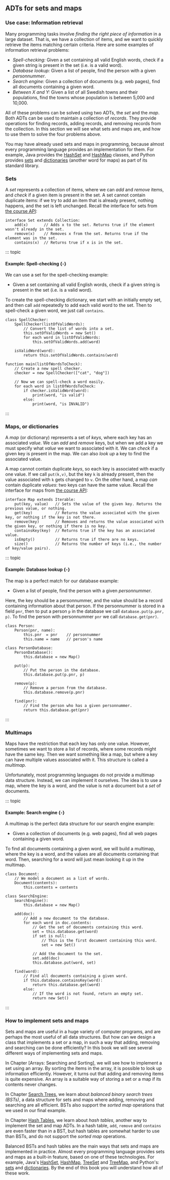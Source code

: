 
## ADTs for sets and maps

### Use case: Information retrieval

Many programming tasks involve *finding the right piece of information*
in a large dataset. That is, we have a collection of items, and we want
to quickly retrieve the items matching certain criteria. Here are some
examples of information retrieval problems:

-   *Spell-checking:* Given a set containing all valid English words,
    check if a given string is present in the set (i.e. is a valid
    word).
-   *Database lookup:* Given a list of people, find the person with a
    given *personnummer*.
-   *Search engine:* Given a collection of documents (e.g. web pages),
    find all documents containing a given word.
-   *Between X and Y:* Given a list of all Swedish towns and their
    populations, find the towns whose population is between 5,000 and
    10,000.

All of these problems can be solved using two ADTs, the *set* and the
*map*. Both ADTs can be used to maintain a collection of *records*. They
provide operations for finding records, adding records, and removing
records from the collection. In this section we will see what sets and
maps are, and how to use them to solve the four problems above.

You may have already used sets and maps in programming, because almost
every programming language provides an implementation for them. For
example, Java provides the
[HashSet](https://docs.oracle.com/en/java/javase/11/docs/api/java.base/java/util/HashSet.html)
and
[HashMap](https://docs.oracle.com/en/java/javase/11/docs/api/java.base/java/util/HashMap.html)
classes, and Python provides
[sets](https://docs.python.org/3/tutorial/datastructures.html#sets) and
[dictionaries](https://docs.python.org/3/tutorial/datastructures.html#dictionaries)
(another word for maps) as part of its standard library.

### Sets

A *set* represents a collection of items, where we can *add* and
*remove* items, and *check* if a given item is present in the set. A set
cannot contain duplicate items: if we try to add an item that is already
present, nothing happens, and the set is left unchanged. Recall the
interface for sets from [the course API](#all-adts-used-in-this-book):

    interface Set extends Collection:
        add(x)       // Adds x to the set. Returns true if the element wasn't already in the set.
        remove(x)    // Removes x from the set. Returns true if the element was in the set.
        contains(x)  // Returns true if x is in the set.

::: topic
#### Example: Spell-checking {-}

We can use a set for the spell-checking example:

-   Given a set containing all valid English words, check if a given
    string is present in the set (i.e. is a valid word).

To create the spell-checking dictionary, we start with an initially
empty set, and then call `add` repeatedly to add each valid word to the
set. Then to spell-check a given word, we just call `contains`.

    class SpellChecker:
        SpellChecker(listOfValidWords):
            // Convert the list of words into a set.
            this.setOfValidWords = new Set()
            for each word in listOfValidWords:
                this.setOfValidWords.add(word)

        isValidWord(word):
            return this.setOfValidWords.contains(word)

    function main(listOfWordsToCheck):
        // Create a new spell checker.
        checker = new SpellChecker(["cat", "dog"])

        // Now we can spell-check a word easily.
        for each word in listOfWordsToCheck:
            if checker.isValidWord(word):
                print(word, "is valid")
            else:
                print(word, "is INVALID")

:::

### Maps, or dictionaries

A *map* (or dictionary) represents a set of *keys*, where each key has an associated
*value*. We can *add* and *remove* keys, but when we add a key we must
specify what *value* we want to associated with it. We can *check* if a
given key is present in the map. We can also *look up* a key to find the
associated value.

A map cannot contain duplicate *keys*, so each key is associated with
exactly one value. If we call `put(k,v)`, but the key `k` is already
present, then the value associated with `k` gets changed to `v`. On the
other hand, a map *can* contain duplicate *values*: two keys can have
the same value. Recall the interface for maps from
[the course API](#all-adts-used-in-this-book):

    interface Map extends Iterable:
        put(key, value)   // Sets the value of the given key. Returns the previous value, or nothing.
        get(key)          // Returns the value associated with the given key, or nothing if the key is not there.
        remove(key)       // Removes and returns the value associated with the given key, or nothing if there is no key.
        containsKey(key)  // Returns true if the key has an associated value.
        isEmpty()         // Returns true if there are no keys.
        size()            // Returns the number of keys (i.e., the number of key/value pairs).

::: topic
#### Example: Database lookup {-}

The map is a perfect match for our database example:

-   Given a list of people, find the person with a given *personnummer*.

Here, the key should be a personnummer, and the value should be a record
containing information about that person. If the personnummer is stored
in a field `pnr`, then to put a person `p` in the database we call
`database.put(p.pnr, p)`. To find the person with personnummer `pnr` we
call `database.get(pnr)`.

    class Person:
        Person(pnr, name):
            this.pnr  = pnr    // personnummer
            this.name = name   // person's name

    class PersonDatabase:
        PersonDatabase():
            this.database = new Map()

        put(p):
            // Put the person in the database.
            this.database.put(p.pnr, p)

        remove(p):
            // Remove a person from the database.
            this.database.remove(p.pnr)

        find(pnr):
            // Find the person who has a given personnummer.
            return this.database.get(pnr)

:::

### Multimaps

Maps have the restriction that each key has only one value. However,
sometimes we want to store a list of records, where some records might
have the same key. Then we want something like a map, but where a key
can have multiple values associated with it. This structure is called a
*multimap*.

Unfortunately, most programming languages do not provide a multimap data
structure. Instead, we can implement it ourselves. The idea is to use a
map, where the key is a word, and the value is not a document but a
*set* of documents.

::: topic
#### Example: Search engine {-}

A multimap is the perfect data structure for our search engine example:

-   Given a collection of documents (e.g. web pages), find all web pages
    containing a given word.

To find all documents containing a given word, we will build a multimap,
where the key is a word, and the values are all documents containing
that word. Then, searching for a word will just mean looking it up in
the multimap.

    class Document:
        // We model a document as a list of words.
        Document(contents):
            this.contents = contents

    class SearchEngine:
        SearchEngine():
            this.database = new Map()

        add(doc):
            // Add a new document to the database.
            for each word in doc.contents:
                // Get the set of documents containing this word.
                set = this.database.get(word)
                if set is null:
                    // This is the first document containing this word.
                    set = new Set()

                // Add the document to the set.
                set.add(doc)
                this.database.put(word, set)

        find(word):
            // Find all documents containing a given word.
            if this.database.containsKey(word):
                return this.database.get(word)
            else:
                // If the word is not found, return an empty set.
                return new Set()

:::


### How to implement sets and maps

Sets and maps are useful in a huge variety of computer programs, and are
perhaps the most useful of all data structures. But how can we design a
class that implements a set or a map, in such a way that adding,
removing and searching can be done efficiently? In this book we will see
several different ways of implementing sets and maps.

In Chapter [Arrays: Searching and Sorting],
we will see how to implement a set using an array. By
sorting the items in the array, it is possible to look up information
efficiently. However, it turns out that adding and removing items is
quite expensive. An array is a suitable way of storing a set or a map if
its contents never changes.

In Chapter [Search Trees](#binary-search-trees), we learn about
*balanced binary search trees (BSTs)*, a data structure for sets and
maps where adding, removing and searching are all efficient. BSTs also
support the *sorted map* operations that we used in our final example.

In Chapter [Hash Tables](#hashing), we learn about
*hash tables*, another way to implement the set and map ADTs. In a hash
table, `add`, `remove` and `contains` are even faster than in a BST, but
hash tables are somewhat harder to use than BSTs, and do not support the
*sorted map* operations.

Balanced BSTs and hash tables are the main ways that sets and maps are
implemented in practice. Almost every programming language provides sets
and maps as a built-in feature, based on one of these technologies. For
example, Java's
[HashSet](https://docs.oracle.com/en/java/javase/11/docs/api/java.base/java/util/HashSet.html),
[HashMap](https://docs.oracle.com/en/java/javase/11/docs/api/java.base/java/util/HashMap.html),
[TreeSet](https://docs.oracle.com/en/java/javase/11/docs/api/java.base/java/util/TreeSet.html)
and
[TreeMap](https://docs.oracle.com/en/java/javase/11/docs/api/java.base/java/util/TreeMap.html),
and Python's:
[sets](https://docs.python.org/3/tutorial/datastructures.html#sets) and
[dictionaries](https://docs.python.org/3/tutorial/datastructures.html#dictionaries).
By the end of this book you will understand how all of these work.


